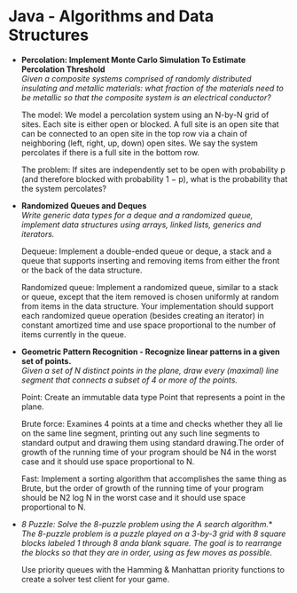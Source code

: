 Java - Algorithms and Data Structures
====

- **Percolation: Implement Monte Carlo Simulation To Estimate Percolation Threshold**  
  *Given a composite systems comprised of randomly distributed insulating and metallic 
  materials: what fraction of the materials need to be metallic so that the composite 
  system is an electrical conductor?*

  The model: We model a percolation system using an N-by-N grid of sites. Each site is
  either open or blocked. A full site is an open site that can be connected to an open 
  site in the top row via a chain of neighboring (left, right, up, down) open sites. 
  We say the system percolates if there is a full site in the bottom row.

  The problem: If sites are independently set to be open with probability p (and therefore
  blocked with probability 1 − p), what is the probability that the system percolates?

- **Randomized Queues and Deques**  
  *Write generic data types for a deque and a randomized queue, 
  implement data structures using arrays, linked lists, generics and iterators.*

  Dequeue: Implement a double-ended queue or deque, a stack and a queue that supports
  inserting and removing items from either the front or the back of the data structure.

  Randomized queue: Implement a randomized queue, similar to a stack or queue, except 
  that the item removed is chosen uniformly at random from items in the data structure.
  Your implementation should support each randomized queue operation (besides creating an
  iterator) in constant amortized time and use space proportional to the number of items 
  currently in the queue.

- **Geometric Pattern Recognition - Recognize linear patterns in a given set of points.**  
  *Given a set of N distinct points in the plane, draw every (maximal) line segment 
  that connects a subset of 4 or more of the points.*

  Point: Create an immutable data type Point that represents a point in the plane.

  Brute force: Examines 4 points at a time and checks whether they all lie on the
  same line segment, printing out any such line segments to standard output and drawing
  them using standard drawing.The order of growth of the running time of your program 
  should be N4 in the worst case and it should use space proportional to N.

  Fast: Implement a sorting algorithm that accomplishes the same thing as Brute,
  but the order of growth of the running time of your program should be N2 log N 
  in the worst case and it should use space proportional to N.

- **8 Puzzle: Solve the 8-puzzle problem using the A* search algorithm.**  
  *The 8-puzzle problem is a puzzle played on a 3-by-3 grid with 8 square 
  blocks labeled 1 through 8 anda blank square. The goal is to rearrange the blocks so that
  they are in order, using as few moves as possible.*

  Use priority queues with the Hamming & Manhattan priority functions to create a solver test client for your game.
